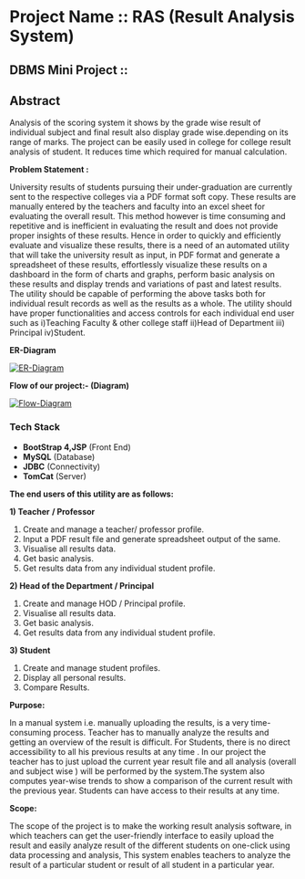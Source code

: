 # Project Name :: RAS (Result Analysis System)
## DBMS Mini Project :: 

## Abstract
Analysis of the scoring system it shows by the grade wise result of individual subject and final result also display grade wise.depending on its range of marks. The project can be easily used in college for college result analysis of student. It reduces time which required for manual calculation.

**Problem Statement :**

University results of students pursuing their under-graduation are currently sent to the respective colleges via a PDF format soft copy. These results are manually entered by the teachers and faculty into an excel sheet for evaluating the overall result. This method however is time consuming and repetitive and is inefficient in evaluating the result and does not provide proper insights of these results. Hence in order to quickly and efficiently evaluate and visualize these results, there is a need of an automated utility that will take the university result as input, in PDF format and generate a spreadsheet of these results, effortlessly visualize these results on a dashboard in the form of charts and graphs, perform basic analysis on these results and display trends and variations of past and latest results. The utility should be capable of performing the above tasks both for individual result records as well as the results as a whole. The utility should have proper functionalities and access controls for each individual end user such as i)Teaching Faculty &amp; other college staff ii)Head of Department iii) Principal iv)Student.

**ER-Diagram**

<a href="https://ibb.co/LkDX4p1"><img src="https://i.ibb.co/znWTKfZ/ER-Diagram.png" alt="ER-Diagram" border="0"></a>

**Flow of our project:- (Diagram)**

<a href="https://ibb.co/j452YN5"><img src="https://i.ibb.co/ysR1C9R/Flow-Diagram.png" alt="Flow-Diagram" border="0"></a>




### Tech Stack
 * **BootStrap 4,JSP** (Front End)
 * **MySQL** (Database)
 * **JDBC** (Connectivity)
 * **TomCat** (Server)


**The end users of this utility are as follows:**

**1) Teacher**  **/ Professor**

1. Create and manage a teacher/ professor profile.
2. Input a PDF result file and generate spreadsheet output of the same.
3. Visualise all results data.
4. Get basic analysis.
5. Get results data from any individual student profile.

**2) Head of the Department / Principal**

1. Create and manage HOD / Principal profile.
2. Visualise all results data.
3. Get basic analysis.
4. Get results data from any individual student profile.

**3) Student**

1. Create and manage student profiles.
2. Display all personal results.
3. Compare Results.



**Purpose:**

In a manual system i.e. manually uploading the results, is a very time-consuming process. Teacher has to manually analyze the results and getting an overview of the result is difficult. For Students, there is no direct accessibility to all his previous results at any time . In our project the teacher has to just upload the current year result file and all analysis (overall and subject wise ) will be performed by the system.The system also computes year-wise trends to show a comparison of the current result with the previous year. Students can have access to their results at any time.

**Scope:**

The scope of the project is to make the working result analysis software, in which teachers can get the user-friendly interface to easily upload the result and easily analyze result of the different students on one-click using data processing and analysis, This system enables teachers to analyze the result of a particular student or result of all student in a particular year.

